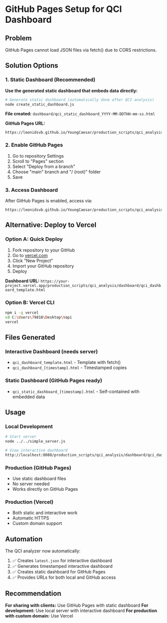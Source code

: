 # GitHub Pages Setup for QCI Dashboard

## Problem
GitHub Pages cannot load JSON files via fetch() due to CORS restrictions.

## Solution Options

### 1. Static Dashboard (Recommended)
**Use the generated static dashboard that embeds data directly:**

```bash
# Generate static dashboard (automatically done after QCI analysis)
node create_static_dashboard.js
```

**File created:** `dashboard/qci_static_dashboard_YYYY-MM-DDTHH-mm-ss.html`

**GitHub Pages URL:**
```
https://leonidsvb.github.io/YoungCaesar/production_scripts/qci_analysis/dashboard/qci_static_dashboard_[timestamp].html
```

### 2. Enable GitHub Pages
1. Go to repository Settings
2. Scroll to "Pages" section
3. Select "Deploy from a branch"
4. Choose "main" branch and "/ (root)" folder
5. Save

### 3. Access Dashboard
After GitHub Pages is enabled, access via:
```
https://leonidsvb.github.io/YoungCaesar/production_scripts/qci_analysis/dashboard/qci_static_dashboard_[latest].html
```

## Alternative: Deploy to Vercel

### Option A: Quick Deploy
1. Fork repository to your GitHub
2. Go to [vercel.com](https://vercel.com)
3. Click "New Project"
4. Import your GitHub repository
5. Deploy

**Dashboard URL:** `https://your-project.vercel.app/production_scripts/qci_analysis/dashboard/qci_dashboard_template.html`

### Option B: Vercel CLI
```bash
npm i -g vercel
cd C:\Users\79818\Desktop\Vapi
vercel
```

## Files Generated

### Interactive Dashboard (needs server)
- `qci_dashboard_template.html` - Template with fetch()
- `qci_dashboard_[timestamp].html` - Timestamped copies

### Static Dashboard (GitHub Pages ready)
- `qci_static_dashboard_[timestamp].html` - Self-contained with embedded data

## Usage

### Local Development
```bash
# Start server
node ../../simple_server.js

# View interactive dashboard
http://localhost:8080/production_scripts/qci_analysis/dashboard/qci_dashboard_template.html
```

### Production (GitHub Pages)
- Use static dashboard files
- No server needed
- Works directly on GitHub Pages

### Production (Vercel)
- Both static and interactive work
- Automatic HTTPS
- Custom domain support

## Automation

The QCI analyzer now automatically:
1. ✅ Creates `latest.json` for interactive dashboard
2. ✅ Generates timestamped interactive dashboard
3. ✅ Creates static dashboard for GitHub Pages
4. ✅ Provides URLs for both local and GitHub access

## Recommendation

**For sharing with clients:** Use GitHub Pages with static dashboard
**For development:** Use local server with interactive dashboard
**For production with custom domain:** Use Vercel